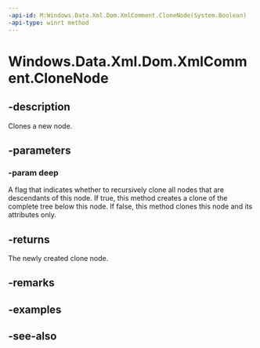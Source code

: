 ----api-id: M:Windows.Data.Xml.Dom.XmlComment.CloneNode(System.Boolean)
-api-type: winrt method
---<!-- Method syntaxpublic Windows.Data.Xml.Dom.IXmlNode CloneNode(System.Boolean deep)--># Windows.Data.Xml.Dom.XmlComment.CloneNode## -descriptionClones a new node.## -parameters### -param deepA flag that indicates whether to recursively clone all nodes that are descendants of this node. If true, this method creates a clone of the complete tree below this node. If false, this method clones this node and its attributes only.## -returnsThe newly created clone node.## -remarks## -examples## -see-also
